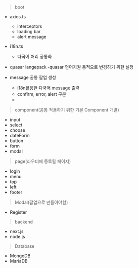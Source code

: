 > boot

- axios.ts

  - interceptors
  - loading bar
  - alert message

- i18n.ts

  - 다국어 처리 공통화

- quasar langepack
  -quasar 언어지원 동적으로 변경하기 위한 설정

- message 공통 팝업 생성
  - i18n활용한 다국어 message 출력
  - confirm, error, alert 구분
  -

> component(공통 적용하기 위한 기본 Component 개발)

- input
- select
- choose
- dateForm
- button
- form
- modal

> page(라우터에 등록될 페이지)

- login
- menu
- top
- left
- footer

> Modal(팝업으로 만들어야함)

- Register

> backend

- next.js
- node.js

> Database

- MongoDB
- MariaDB
